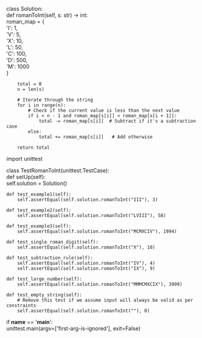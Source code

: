 class Solution:  
    def romanToInt(self, s: str) -> int:  
        roman_map = {  
            'I': 1,  
            'V': 5,  
            'X': 10,  
            'L': 50,  
            'C': 100,  
            'D': 500,  
            'M': 1000  
        }  
        
        total = 0  
        n = len(s)  
        
        # Iterate through the string  
        for i in range(n):  
            # Check if the current value is less than the next value  
            if i < n - 1 and roman_map[s[i]] < roman_map[s[i + 1]]:  
                total -= roman_map[s[i]]  # Subtract if it's a subtraction case  
            else:  
                total += roman_map[s[i]]   # Add otherwise  
                
        return total  


import unittest  

class TestRomanToInt(unittest.TestCase):  
    def setUp(self):  
        self.solution = Solution()  

    def test_example1(self):  
        self.assertEqual(self.solution.romanToInt("III"), 3)  

    def test_example2(self):  
        self.assertEqual(self.solution.romanToInt("LVIII"), 58)  

    def test_example3(self):  
        self.assertEqual(self.solution.romanToInt("MCMXCIV"), 1994)  

    def test_single_roman_digit(self):  
        self.assertEqual(self.solution.romanToInt("X"), 10)  

    def test_subtraction_rule(self):  
        self.assertEqual(self.solution.romanToInt("IV"), 4)  
        self.assertEqual(self.solution.romanToInt("IX"), 9)  

    def test_large_number(self):  
        self.assertEqual(self.solution.romanToInt("MMMCMXCIX"), 3999)  

    def test_empty_string(self):  
        # Remove this test if we assume input will always be valid as per constraints  
        self.assertEqual(self.solution.romanToInt(""), 0)  

if __name__ == '__main__':  
    unittest.main(argv=['first-arg-is-ignored'], exit=False)
